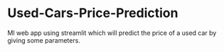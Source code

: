 # Used-Cars-Price-Prediction
Ml web app using streamlit which will predict the price of a used car by giving some parameters.
